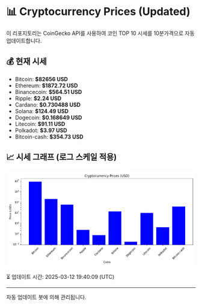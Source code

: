 
# 📊 Cryptocurrency Prices (Updated)

이 리포지토리는 CoinGecko API를 사용하여 코인 TOP 10 시세를 10분가격으로 자동 업데이트합니다.

## 💰 현재 시세
- Bitcoin: **$82656 USD**
- Ethereum: **$1872.72 USD**
- Binancecoin: **$564.51 USD**
- Ripple: **$2.24 USD**
- Cardano: **$0.730488 USD**
- Solana: **$124.49 USD**
- Dogecoin: **$0.168649 USD**
- Litecoin: **$91.11 USD**
- Polkadot: **$3.97 USD**
- Bitcoin-cash: **$354.73 USD**

## 📈 시세 그래프 (로그 스케일 적용)
![Crypto Prices](crypto_prices.png)

⏳ 업데이트 시간: 2025-03-12 19:40:09 (UTC)

---
자동 업데이트 봇에 의해 관리됩니다.
